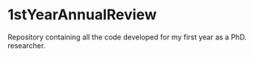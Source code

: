 # 1stYearAnnualReview
Repository containing all the code developed for my first year as a PhD. researcher. 
